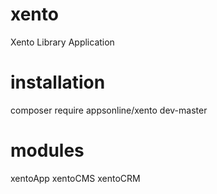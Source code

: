 # xento
Xento Library Application

# installation
composer require appsonline/xento dev-master

# modules
xentoApp
xentoCMS
xentoCRM
